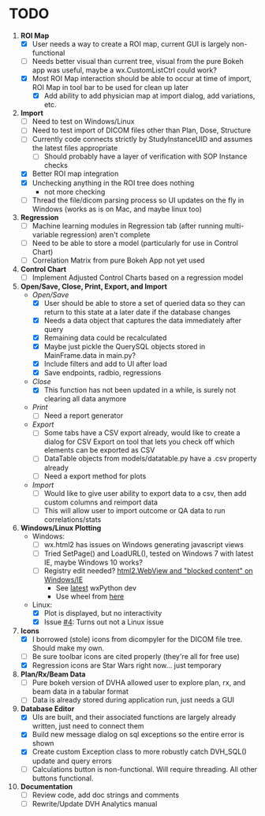 # TODO

1. **ROI Map**
    - [X] User needs a way to create a ROI map, current GUI is largely non-functional
    - [ ] Needs better visual than current tree, visual from the pure Bokeh app was useful, maybe a wx.CustomListCtrl 
    could work?
    - [X] Most ROI Map interaction should be able to occur at time of import, ROI Map in tool bar to be used for 
    clean up later
        - [X] Add ability to add physician map at import dialog, add variations, etc.

2. **Import**
    - [ ] Need to test on Windows/Linux
    - [ ] Need to test import of DICOM files other than Plan, Dose, Structure
    - [ ] Currently code connects strictly by StudyInstanceUID and assumes the latest files appropriate
        - [ ] Should probably have a layer of verification with SOP Instance checks
    - [X] Better ROI map integration
    - [X] Unchecking anything in the ROI tree does nothing
        * not more checking
    - [ ] Thread the file/dicom parsing process so UI updates on the fly in Windows (works as is on Mac, and maybe linux too)

3. **Regression**
    - [ ] Machine learning modules in Regression tab (after running multi-variable regression) aren't complete 
    - [ ] Need to be able to store a model (particularly for use in Control Chart)
    - [ ] Correlation Matrix from pure Bokeh App not yet used

4. **Control Chart**
    - [ ] Implement Adjusted Control Charts based on a regression model

5. **Open/Save, Close, Print, Export, and Import**
    * *Open/Save*
        - [X] User should be able to store a set of queried data so they can return to this state 
        at a later date if the database changes
        - [X] Needs a data object that captures the data immediately after query
        - [X] Remaining data could be recalculated
        - [X] Maybe just pickle the QuerySQL objects stored in MainFrame.data in main.py?
        - [X] Include filters and add to UI after load
        - [X] Save endpoints, radbio, regressions
    * *Close*
        - [X] This function has not been updated in a while, is surely not clearing all data anymore
    * *Print*
        - [ ] Need a report generator
    * *Export*
        - [ ] Some tabs have a CSV export already, would like to create a dialog for CSV Export on tool that lets 
        you check off which elements can be exported as CSV
        - [ ] DataTable objects from models/datatable.py have a .csv property already
        - [ ] Need a export method for plots
    * *Import*
        - [ ] Would like to give user ability to export data to a csv, then add custom columns and reimport data
        - [ ] This will allow user to import outcome or QA data to run correlations/stats

6. **Windows/Linux Plotting**
    * Windows:
        - [ ] wx.html2 has issues on Windows generating javascript views
        - [ ] Tried SetPage() and LoadURL(), tested on Windows 7 with latest IE, maybe Windows 10 works?
        - [ ] Registry edit needed? [html2.WebView and "blocked content" on Windows/IE](https://groups.google.com/forum/#!topic/wxpython-dev/epBVWHC7l6E)
            * See [latest](https://wxpython.org/Phoenix/docs/html/wx.html2.WebView.html) wxPython dev
            * Use wheel from [here](https://wxpython.org/Phoenix/snapshot-builds/)
    * Linux:
        - [X] Plot is displayed, but no interactivity
        - [X] Issue [#4](https://github.com/cutright/DVH-Analytics-Desktop/issues/4): Turns out not a Linux issue

7. **Icons**
    - [X] I borrowed (stole) icons from dicompyler for the DICOM file tree.  Should make my own.
    - [ ] Be sure toolbar icons are cited properly (they're all for free use)
    - [X] Regression icons are Star Wars right now... just temporary

8. **Plan/Rx/Beam Data**
    - [ ] Pure bokeh version of DVHA allowed user to explore plan, rx, and beam data in a tabular format
    - [ ] Data is already stored during application run, just needs a GUI

9. **Database Editor**
    - [X] UIs are built, and their associated functions are largely already written, just need to connect them
    - [X] Build new message dialog on sql exceptions so the entire error is shown
    - [X] Create custom Exception class to more robustly catch DVH_SQL() update and query errors
    - [ ] Calculations button is non-functional. Will require threading. All other buttons functional.

10. **Documentation**
    - [ ] Review code, add doc strings and comments
    - [ ] Rewrite/Update DVH Analytics manual